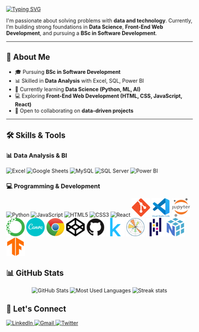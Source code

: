 [![Typing SVG](https://readme-typing-svg.demolab.com?size=24&duration=3000&pause=1000&color=00BFAE&center=false&vCenter=true&multiline=true&width=600&height=180&lines=Hi,+I'm+David+Adepegba;Data+Analyst;Aspiring+Data+Scientist;Front-End+Developer;Software+Development+Student)](https://git.io/typing-svg) 

  

I'm passionate about solving problems with **data and technology**. Currently, I’m building strong foundations in **Data Science**, **Front-End Web Development**, and pursuing a **BSc in Software Development**.  

---

## 🚀 About Me  
- 🎓 Pursuing **BSc in Software Development**  
- 📊 Skilled in **Data Analysis** with Excel, SQL, Power BI  
- 🌱 Currently learning **Data Science (Python, ML, AI)**  
- 💻 Exploring **Front-End Web Development (HTML, CSS, JavaScript, React)**  
- 🤝 Open to collaborating on **data-driven projects**  

---

## 🛠️ Skills & Tools  

### 📊 Data Analysis & BI  
<p align="left">
    <img src="https://img.icons8.com/?size=100&id=117561&format=png&color=000000" alt="Excel" title="Excel" width="50" height="50" />
    <img src="https://img.icons8.com/?size=100&id=30461&format=png&color=000000" alt="Google Sheets" title="Google Sheets" width="50" height="50" />
    <img src="https://img.icons8.com/?size=100&id=9nLaR5KFGjN0&format=png&color=000000" alt="MySQL" title="MySQL" width="50" height="50" />
    <img src="https://www.svgrepo.com/show/303229/microsoft-sql-server-logo.svg" alt="SQL Server" title="SQL Server" width="50" height="50" />
    <img src="https://img.icons8.com/?size=100&id=qYfwpsRXEcpc&format=png&color=000000" alt="Power BI" title="Power BI" width="50" height="50" />
</p>


### 💻 Programming & Development  
<p align="left">
    <img src="https://cdn.jsdelivr.net/gh/devicons/devicon/icons/python/python-original.svg" alt="Python" width="50" height="50" title="Python" />
    <img src="https://cdn.jsdelivr.net/gh/devicons/devicon/icons/javascript/javascript-original.svg" alt="JavaScript" width="50" height="50" title="JavaScript" />
    <img src="https://cdn.jsdelivr.net/gh/devicons/devicon/icons/html5/html5-original.svg" alt="HTML5" width="50" height="50" title="HTML5" />
    <img src="https://cdn.jsdelivr.net/gh/devicons/devicon/icons/css3/css3-original.svg" alt="CSS3" width="50" height="50" title="CSS3" />
    <img src="https://cdn.jsdelivr.net/gh/devicons/devicon/icons/react/react-original.svg" alt="React" width="50" height="50" title="React" />
    <img src="https://github.com/devicons/devicon/blob/v2.17.0/icons/git/git-original.svg" alt="Git" width="50" height="50" title="Git" />
    <img src="https://github.com/devicons/devicon/blob/v2.17.0/icons/vscode/vscode-original-wordmark.svg" alt="VsCode" width="50" height="50" title="VsCode" />
    <img src="https://github.com/devicons/devicon/blob/master/icons/jupyter/jupyter-original-wordmark.svg" alt="Jupyter" width="50" height="50" title="Jupyter" />
    <img src="https://github.com/devicons/devicon/blob/v2.17.0/icons/anaconda/anaconda-original.svg" alt="Anaconda" width="50" height="50" title="Anaconda" />
    <img src="https://github.com/devicons/devicon/blob/v2.17.0/icons/canva/canva-original.svg" alt="Canva" width="50" height="50" title="Canva" />
    <img src="https://github.com/devicons/devicon/blob/v2.17.0/icons/chrome/chrome-original.svg" alt="Chrome" width="50" height="50" title="Chrome" />
    <img src="https://github.com/devicons/devicon/blob/v2.17.0/icons/codepen/codepen-original.svg" alt="Codepen" width="50" height="50" title="Codepen" />
    <img src="https://github.com/devicons/devicon/blob/v2.17.0/icons/github/github-original.svg" alt="Github" width="50" height="50" title="Github" />
    <img src="https://github.com/devicons/devicon/blob/v2.17.0/icons/kaggle/kaggle-original.svg" alt="Kaggle" width="50" height="50" title="Kaggle" />
    <img src="https://github.com/devicons/devicon/blob/v2.17.0/icons/matplotlib/matplotlib-original.svg" alt="Matplotlib" width="50" height="50" title="Matplotlib" />
    <img src="https://github.com/devicons/devicon/blob/v2.17.0/icons/pandas/pandas-original.svg" alt="Pandas" width="50" height="50" title="Pandas" />
    <img src="https://github.com/devicons/devicon/blob/v2.17.0/icons/numpy/numpy-original.svg" alt="Numpy" width="50" height="50" title="Numpy" />
    <img src="https://github.com/devicons/devicon/blob/v2.17.0/icons/tensorflow/tensorflow-original.svg" alt="Tensorflow" width="50" height="50" title="Tensorflow" />

</p>

## 📊 GitHub Stats  

<p align="center">
   <img src="https://github-readme-stats.vercel.app/api?username=adepegba1&show_icons=true&theme=tokyonight" alt="GitHub Stats" height="180"/>
   <img src="https://github-readme-stats.vercel.app/api/top-langs/?username=adepegba1&layout=compact&theme=tokyonight" alt="Most Used Languages" height="180"/>
   <img src="https://streak-stats.demolab.com?user=adepegba1&theme=tokyonight&hide_border=true" alt="Streak stats" height="180"/> <!--(https://git.io/streak-stats) -->
 </p>



## 🔗 Let's Connect  
<p align="left">
    <a href="https://www.linkedin.com/in/adepegbadavid1" target="_blank">
        <img src="https://cdn.jsdelivr.net/gh/devicons/devicon/icons/linkedin/linkedin-original.svg" alt="LinkedIn" width="50" height="50" title="LinkedIn"/>
  </a>
  <a href="mailto:adepegbadavid2@gmail.com">
        <img src="https://www.svgrepo.com/show/223047/gmail.svg" alt="Gmail" width="50" height="50" title="Gmail"/>
    </a>
    <a href="https://twitter.com/adepegbadavid1" target="_blank">
        <img src="https://img.icons8.com/?size=100&id=YfCbGWCWcuar&format=png&color=000000" alt="Twitter" width="50" height="50" title="Twitter"/>
    </a>
</p>

<!---
adepegba1/adepegba1 is a ✨ special ✨ repository because its `README.md` (this file) appears on your GitHub profile.
You can click the Preview link to take a look at your changes.
--->
